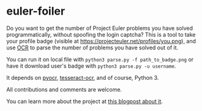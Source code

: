# euler-foiler

Do you want to get the number of Project Euler problems you have solved programmatically, without spoofing the login captcha? This is a tool to take your profile badge (visible at https://projecteuler.net/profiles/you.png), and use [OCR](https://en.wikipedia.org/wiki/Optical_character_recognition) to parse the number of problems you have solved out of it.

You can run it on local file with `python3 parse.py -f path_to_badge.png` or have it download user's badge with `python3 parse.py -u username`.

It depends on [pyocr](https://github.com/jflesch/pyocr/), [tesseract-ocr](https://github.com/tesseract-ocr/tesseract), and of course, Python 3.

All contributions and comments are welcome. 

You can learn more about the project at [this blogpost about it](http://mycode.doesnot.run/2017/01/15/parsing-project-euler-progress/).

